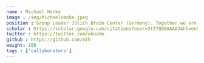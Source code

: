 ```yaml
---
name : Michael Hanke
image : /img/MichaelHanke.jpeg
position : Group Leader Jülich Brain Center (Germany). Together we are developing technology to connect data across the globe using DataLad.org and brainlife.io
scholar : https://scholar.google.com/citations?user=3tT7QQ8AAAAJ&hl=en&oi=ao
twitter : https://twitter.com/eknahm
github : https://github.com/mih
weight: 100
tags : ['collaborators']
---
```

